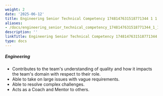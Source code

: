 ```yaml
---
weight: 2
date: '2025-06-12'
title: Engineering Senior Technical Competency 1748147631518771344 1 1
aliases:
- /docs/engineering_senior_technical_competency_1748147631518771344_1_1/
description: ''
linkTitle: Engineering Senior Technical Competency 1748147631518771344 1 1
type: docs
---
```


##### Engineering

* Contributes to the team's understanding of quality and how it impacts the team's domain with respect to their role.
* Able to take on large issues with vague requirements.
* Able to resolve complex challenges.
* Acts as a Coach and Mentor to others.
